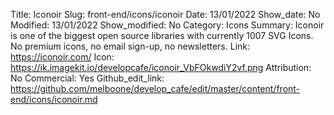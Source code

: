 Title: Iconoir
Slug: front-end/icons/iconoir
Date: 13/01/2022
Show_date: No
Modified: 13/01/2022
Show_modified: No
Category: Icons
Summary: Iconoir is one of the biggest open source libraries with currently 1007 SVG Icons. No premium icons, no email sign-up, no newsletters.
Link: https://iconoir.com/
Icon: https://ik.imagekit.io/developcafe/iconoir_VbFOkwdiY2vf.png
Attribution: No
Commercial: Yes
Github_edit_link: https://github.com/melboone/develop_cafe/edit/master/content/front-end/icons/iconoir.md
